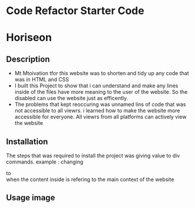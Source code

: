 # Code Refactor Starter Code
# Horiseon

## Description
- Mt Mtoivation tfor this website was to shorten and tidy up any code that was in HTML and CSS
- I built this Project to show that i can understand and make any lines inside of the files have more meaning to the user of the website. So the disabled can use the website just as efficently.
- The problems that kept reoccuring was unnamed lins of code that was not accessible to all viewrs. 
i learned how to make the website more accessible for everyone. All viewrs from all platforms can actively view the website
## Installation
The steps that was required to install the project was giving value to div commands. example : changing <div> to <main> when the content inside is refering to the main context of the website
## Usage image
